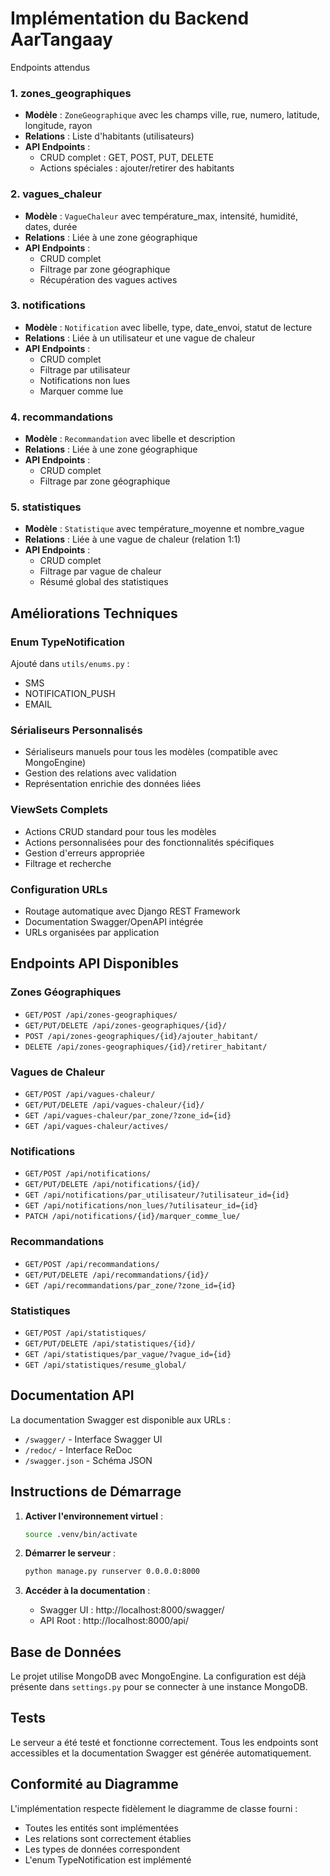 # Implémentation du Backend AarTangaay

Endpoints attendus

### 1. **zones_geographiques**
- **Modèle** : `ZoneGeographique` avec les champs ville, rue, numero, latitude, longitude, rayon
- **Relations** : Liste d'habitants (utilisateurs)
- **API Endpoints** :
  - CRUD complet : GET, POST, PUT, DELETE
  - Actions spéciales : ajouter/retirer des habitants

### 2. **vagues_chaleur**
- **Modèle** : `VagueChaleur` avec température_max, intensité, humidité, dates, durée
- **Relations** : Liée à une zone géographique
- **API Endpoints** :
  - CRUD complet
  - Filtrage par zone géographique
  - Récupération des vagues actives

### 3. **notifications**
- **Modèle** : `Notification` avec libelle, type, date_envoi, statut de lecture
- **Relations** : Liée à un utilisateur et une vague de chaleur
- **API Endpoints** :
  - CRUD complet
  - Filtrage par utilisateur
  - Notifications non lues
  - Marquer comme lue

### 4. **recommandations**
- **Modèle** : `Recommandation` avec libelle et description
- **Relations** : Liée à une zone géographique
- **API Endpoints** :
  - CRUD complet
  - Filtrage par zone géographique

### 5. **statistiques**
- **Modèle** : `Statistique` avec température_moyenne et nombre_vague
- **Relations** : Liée à une vague de chaleur (relation 1:1)
- **API Endpoints** :
  - CRUD complet
  - Filtrage par vague de chaleur
  - Résumé global des statistiques

## Améliorations Techniques

### Enum TypeNotification
Ajouté dans `utils/enums.py` :
- SMS
- NOTIFICATION_PUSH  
- EMAIL

### Sérialiseurs Personnalisés
- Sérialiseurs manuels pour tous les modèles (compatible avec MongoEngine)
- Gestion des relations avec validation
- Représentation enrichie des données liées

### ViewSets Complets
- Actions CRUD standard pour tous les modèles
- Actions personnalisées pour des fonctionnalités spécifiques
- Gestion d'erreurs appropriée
- Filtrage et recherche

### Configuration URLs
- Routage automatique avec Django REST Framework
- Documentation Swagger/OpenAPI intégrée
- URLs organisées par application

## Endpoints API Disponibles

### Zones Géographiques
- `GET/POST /api/zones-geographiques/`
- `GET/PUT/DELETE /api/zones-geographiques/{id}/`
- `POST /api/zones-geographiques/{id}/ajouter_habitant/`
- `DELETE /api/zones-geographiques/{id}/retirer_habitant/`

### Vagues de Chaleur
- `GET/POST /api/vagues-chaleur/`
- `GET/PUT/DELETE /api/vagues-chaleur/{id}/`
- `GET /api/vagues-chaleur/par_zone/?zone_id={id}`
- `GET /api/vagues-chaleur/actives/`

### Notifications
- `GET/POST /api/notifications/`
- `GET/PUT/DELETE /api/notifications/{id}/`
- `GET /api/notifications/par_utilisateur/?utilisateur_id={id}`
- `GET /api/notifications/non_lues/?utilisateur_id={id}`
- `PATCH /api/notifications/{id}/marquer_comme_lue/`

### Recommandations
- `GET/POST /api/recommandations/`
- `GET/PUT/DELETE /api/recommandations/{id}/`
- `GET /api/recommandations/par_zone/?zone_id={id}`

### Statistiques
- `GET/POST /api/statistiques/`
- `GET/PUT/DELETE /api/statistiques/{id}/`
- `GET /api/statistiques/par_vague/?vague_id={id}`
- `GET /api/statistiques/resume_global/`

## Documentation API

La documentation Swagger est disponible aux URLs :
- `/swagger/` - Interface Swagger UI
- `/redoc/` - Interface ReDoc
- `/swagger.json` - Schéma JSON

## Instructions de Démarrage

1. **Activer l'environnement virtuel** :
   ```bash
   source .venv/bin/activate
   ```

2. **Démarrer le serveur** :
   ```bash
   python manage.py runserver 0.0.0.0:8000
   ```

3. **Accéder à la documentation** :
   - Swagger UI : http://localhost:8000/swagger/
   - API Root : http://localhost:8000/api/

## Base de Données

Le projet utilise MongoDB avec MongoEngine. La configuration est déjà présente dans `settings.py` pour se connecter à une instance MongoDB.

## Tests

Le serveur a été testé et fonctionne correctement. Tous les endpoints sont accessibles et la documentation Swagger est générée automatiquement.

## Conformité au Diagramme

L'implémentation respecte fidèlement le diagramme de classe fourni :
- Toutes les entités sont implémentées
- Les relations sont correctement établies
- Les types de données correspondent
- L'enum TypeNotification est implémenté
